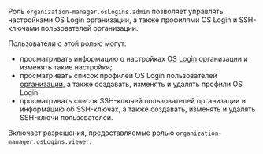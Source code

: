 Роль `organization-manager.osLogins.admin` позволяет управлять настройками OS Login организации, а также профилями OS Login и SSH-ключами пользователей организации.

Пользователи с этой ролью могут:
* просматривать информацию о настройках [OS Login](../../../organization/concepts/os-login.md) организации и изменять такие настройки;
* просматривать список профилей OS Login пользователей [организации](../../../organization/quickstart.md), а также создавать, изменять и удалять профили OS Login;
* просматривать список SSH-ключей пользователей организации и информацию об SSH-ключах, а также создавать, изменять и удалять SSH-ключи пользователей.

Включает разрешения, предоставляемые ролью `organization-manager.osLogins.viewer`.